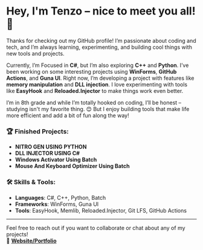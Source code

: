 # Hey, I'm **Tenzo** – nice to meet you all! 👋

Thanks for checking out my GitHub profile! I’m passionate about coding and tech, and I’m always learning, experimenting, and building cool things with new tools and projects.

Currently, I’m Focused in **C#**, but I’m also exploring **C++** and **Python**. I’ve been working on some interesting projects using **WinForms**, **GitHub Actions**, and **Guna UI**. Right now, I’m developing a project with features like **memory manipulation** and **DLL injection**. I love experimenting with tools like **EasyHook** and **Reloaded.Injector** to make things work even better.

I’m in 8th grade and while I’m totally hooked on coding, I’ll be honest – studying isn't my favorite thing. 😊 But I enjoy building tools that make life more efficient and add a bit of fun along the way!

### 🏆 Finished Projects:
- **NITRO GEN USING PYTHON**  
- **DLL INJECTOR USING C#**
- **Windows Activator Using Batch**
- **Mouse And Keyboard Optimizer Using Batch**


### 🛠️ Skills & Tools:
- **Languages**: C#, C++, Python, Batch
- **Frameworks**: WinForms, Guna UI
- **Tools**: EasyHook, Memlib, Reloaded.Injector, Git LFS, GitHub Actions

---

Feel free to reach out if you want to collaborate or chat about any of my projects!  
🔗 [**Website/Portfolio**](https://bit.ly/TenzoWeb)
